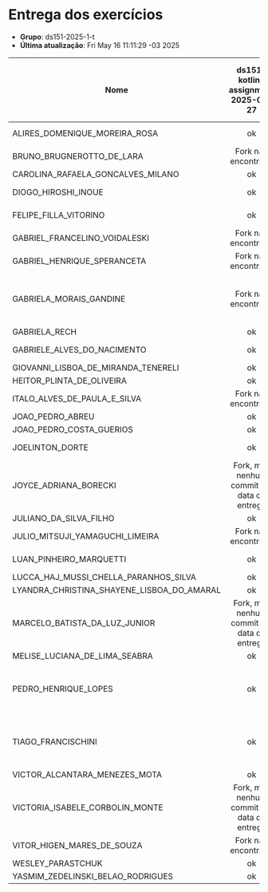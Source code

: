 # Entrega dos exercícios

- **Grupo**: ds151-2025-1-t
- **Última atualização**: Fri May 16 11:11:29 -03 2025

|Nome| ds151-kotlin-assignment<br>2025-03-27| ds151-tic-tac-toe-assignment<br>2025-03-16| ds151-movies-app-assignment<br>2025-03-23| ds151-movies-app-room-assignment<br>2025-05-14|
|----| :---:| :---:| :---:| :---:|
|ALIRES_DOMENIQUE_MOREIRA_ROSA|  ok |  Fork não encontrado |  ok |  ok |
|BRUNO_BRUGNEROTTO_DE_LARA|  Fork não encontrado |  Fork não encontrado |  ok |  Fork não encontrado |
|CAROLINA_RAFAELA_GONCALVES_MILANO|  ok |  ok |  ok |  ok |
|DIOGO_HIROSHI_INOUE|  ok |  ok |  ok |  Fork não encontrado |
|FELIPE_FILLA_VITORINO|  ok |  ok |  ok |  Fork não encontrado |
|GABRIEL_FRANCELINO_VOIDALESKI|  Fork não encontrado |  ok |  ok |  ok |
|GABRIEL_HENRIQUE_SPERANCETA|  Fork não encontrado |  ok |  ok |  ok |
|GABRIELA_MORAIS_GANDINE|  Fork não encontrado |  Fork, mas nenhum commit até data de entrega|  Fork não encontrado |  ok |
|GABRIELA_RECH|  ok |  ok |  ok |  ok |
|GABRIELE_ALVES_DO_NACIMENTO|  ok |  ok |  ok |  Fork não encontrado |
|GIOVANNI_LISBOA_DE_MIRANDA_TENERELI|  ok |  ok |  ok |  ok |
|HEITOR_PLINTA_DE_OLIVEIRA|  ok |  ok |  ok |  ok |
|ITALO_ALVES_DE_PAULA_E_SILVA|  Fork não encontrado |  ok |  Fork não encontrado |  ok |
|JOAO_PEDRO_ABREU|  ok |  ok |  ok |  ok |
|JOAO_PEDRO_COSTA_GUERIOS|  ok |  ok |  ok |  ok |
|JOELINTON_DORTE|  ok |  Fork não encontrado |  Fork não encontrado |  Fork não encontrado |
|JOYCE_ADRIANA_BORECKI|  Fork, mas nenhum commit até data de entrega|  ok |  ok |  ok |
|JULIANO_DA_SILVA_FILHO|  ok |  ok |  ok |  ok |
|JULIO_MITSUJI_YAMAGUCHI_LIMEIRA|  Fork não encontrado |  Fork não encontrado |  Fork não encontrado |  Fork não encontrado |
|LUAN_PINHEIRO_MARQUETTI|  ok |  Fork não encontrado |  ok |  Fork não encontrado |
|LUCCA_HAJ_MUSSI_CHELLA_PARANHOS_SILVA|  ok |  ok |  ok |  ok |
|LYANDRA_CHRISTINA_SHAYENE_LISBOA_DO_AMARAL|  ok |  ok |  ok |  ok |
|MARCELO_BATISTA_DA_LUZ_JUNIOR|  Fork, mas nenhum commit até data de entrega|  ok |  ok |  Fork não encontrado |
|MELISE_LUCIANA_DE_LIMA_SEABRA|  ok |  ok |  ok |  ok |
|PEDRO_HENRIQUE_LOPES|  ok |  ok |  Fork, mas nenhum commit até data de entrega|  Fork não encontrado |
|TIAGO_FRANCISCHINI|  ok |  Fork, mas nenhum commit até data de entrega|  ok |  Fork não encontrado |
|VICTOR_ALCANTARA_MENEZES_MOTA|  ok |  ok |  ok |  ok |
|VICTORIA_ISABELE_CORBOLIN_MONTE|  Fork, mas nenhum commit até data de entrega|  ok |  ok |  ok |
|VITOR_HIGEN_MARES_DE_SOUZA|  Fork não encontrado |  ok |  Fork não encontrado |  Fork não encontrado |
|WESLEY_PARASTCHUK|  ok |  ok |  ok |  ok |
|YASMIM_ZEDELINSKI_BELAO_RODRIGUES|  ok |  ok |  ok |  ok |
